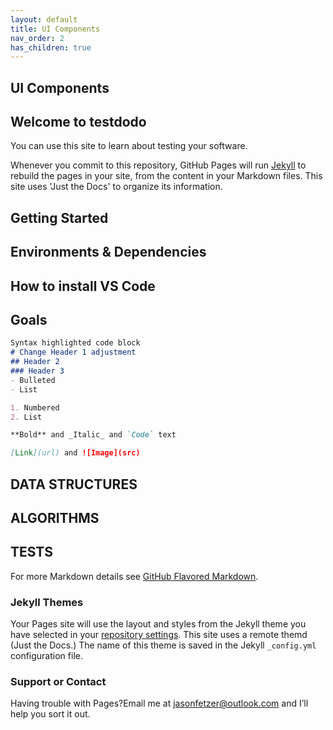 ```yaml
---
layout: default
title: UI Components
nav_order: 2
has_children: true
---
```


## UI Components

## Welcome to testdodo

You can use this site to learn about testing your software.

Whenever you commit to this repository, GitHub Pages will run [Jekyll](https://jekyllrb.com/) to rebuild the pages in your site, from the content in your Markdown files.  This site uses 'Just the Docs' to organize its information.

## Getting Started

## Environments & Dependencies

## How to install VS Code

## Goals
```markdown
Syntax highlighted code block
# Change Header 1 adjustment
## Header 2
### Header 3
- Bulleted
- List

1. Numbered
2. List

**Bold** and _Italic_ and `Code` text

[Link](url) and ![Image](src)
```
## DATA STRUCTURES
## ALGORITHMS
## TESTS




For more Markdown details see [GitHub Flavored Markdown](https://guides.github.com/features/mastering-markdown/).

### Jekyll Themes

Your Pages site will use the layout and styles from the Jekyll theme you have selected in your [repository settings](https://github.com/testdodo/testdodo.github.io/settings/pages). This site uses a remote themd (Just the Docs.)
The name of this theme is saved in the Jekyll `_config.yml` configuration file.

### Support or Contact

Having trouble with Pages?Email me at jasonfetzer@outlook.com and I’ll help you sort it out.

